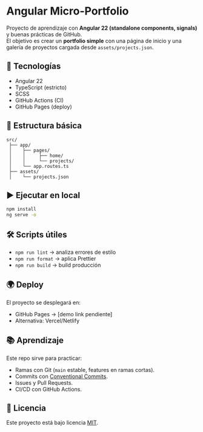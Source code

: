 # Angular Micro-Portfolio

Proyecto de aprendizaje con **Angular 22 (standalone components, signals)** y buenas prácticas de GitHub.  
El objetivo es crear un **portfolio simple** con una página de inicio y una galería de proyectos cargada desde `assets/projects.json`.

## 🚀 Tecnologías
- Angular 22
- TypeScript (estricto)
- SCSS
- GitHub Actions (CI)
- GitHub Pages (deploy)

## 📂 Estructura básica
```
src/
 ├── app/
 │    ├── pages/
 │    │     ├── home/
 │    │     └── projects/
 │    └── app.routes.ts
 ├── assets/
 │    └── projects.json
```

## ▶️ Ejecutar en local
```bash
npm install
ng serve -o
```

## 🛠️ Scripts útiles
- `npm run lint` → analiza errores de estilo
- `npm run format` → aplica Prettier
- `npm run build` → build producción

## 🌍 Deploy
El proyecto se desplegará en:
- GitHub Pages → [demo link pendiente]
- Alternativa: Vercel/Netlify

## 📚 Aprendizaje
Este repo sirve para practicar:
- Ramas con Git (`main` estable, features en ramas cortas).
- Commits con [Conventional Commits](https://www.conventionalcommits.org/).
- Issues y Pull Requests.
- CI/CD con GitHub Actions.

## 📜 Licencia
Este proyecto está bajo licencia [MIT](./LICENSE).
